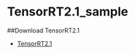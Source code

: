# TensorRT2.1_sample

##Download TensorRT2.1
- [TensorRT2.1](https://developer.nvidia.com/nvidia-tensorrt-download) 

